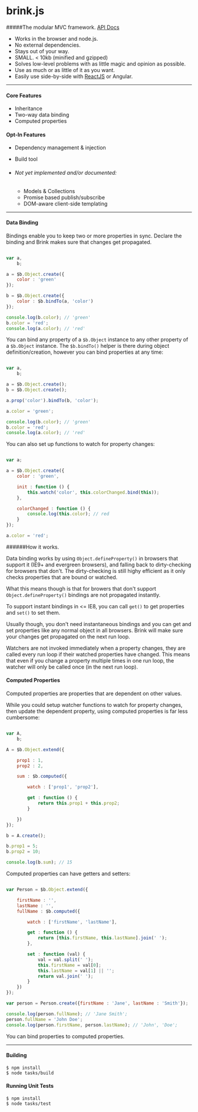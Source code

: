 # brink.js
#####The modular MVC framework. [API Docs](http://brinkjs.com/ "Brink.js API Docs")

- Works in the browser and node.js.
- No external dependencies.
- Stays out of your way.
- SMALL. < 10kb (minified and gzipped)
- Solves low-level problems with as little magic and opinion as possible.
- Use as much or as little of it as you want.
- Easily use side-by-side with <a href="http://jsfiddle.net/gigafied/VkebS/233/" target="_blank">ReactJS</a> or Angular.

---------------------

#### Core Features

- Inheritance
- Two-way data binding
- Computed properties

#### Opt-In Features

- Dependency management & injection
- Build tool

- ###### Not yet implemented and/or documented:
    - Models & Collections
    - Promise based publish/subscribe
    - DOM-aware client-side templating

-----------------------------

#### Data Binding

Bindings enable you to keep two or more properties in sync.
Declare the binding and Brink makes sure that changes get propagated.

```javascript

var a,
    b;

a = $b.Object.create({
    color : 'green'
});

b = $b.Object.create({
    color : $b.bindTo(a, 'color')
});

console.log(b.color); // 'green'
b.color = 'red';
console.log(a.color); // 'red'

```
You can bind any property of a `$b.Object` instance to any other property of a `$b.Object` instance.
The `$b.bindTo()` helper is there during object definition/creation, however you can bind properties at any time:

```javascript

var a,
    b;

a = $b.Object.create();
b = $b.Object.create();

a.prop('color').bindTo(b, 'color');

a.color = 'green';

console.log(b.color); // 'green'
b.color = 'red';
console.log(a.color); // 'red'

````

You can also set up functions to watch for property changes:

```javascript

var a;

a = $b.Object.create({
    color : 'green',

    init : function () {
        this.watch('color', this.colorChanged.bind(this));
    },

    colorChanged : function () {
        console.log(this.color); // red
    }
});

a.color = 'red';

````

######How it works.

Data binding works by using `Object.defineProperty()` in browsers that support it (IE9+ and evergreen browsers), and falling back to dirty-checking for browsers that don't. The dirty-checking is still highy efficient as it only checks properties that are bound or watched.

What this means though is that for browers that don't support `Object.defineProperty()` bindings are not propagated instantly.

To support instant bindings in <= IE8, you can call `get()` to get properties and `set()` to set them.

Usually though, you don't need instantaneous bindings and you can get and set properties like any normal object in all browsers. Brink will make sure your changes get propagated on the next run loop.

Watchers are not invoked immediately when a property changes, they are called every run loop if their watched properties have changed. This means that even if you change a property multiple times in one run loop, the watcher will only be called once (in the next run loop).

#### Computed Properties

Computed properties are properties that are dependent on other values.

While you could setup watcher functions to watch for property changes, then update
the dependent property, using computed properties is far less cumbersome:

```javascript

var A,
    b;

A = $b.Object.extend({

    prop1 : 1,
    prop2 : 2,

    sum : $b.computed({

        watch : ['prop1', 'prop2'],

        get : function () {
            return this.prop1 + this.prop2;
        }

    })
});

b = A.create();

b.prop1 = 5;
b.prop2 = 10;

console.log(b.sum); // 15

````

Computed properties can have getters and setters:

```javascript

var Person = $b.Object.extend({

    firstName : '',
    lastName : '',
    fullName : $b.computed({

        watch : ['firstName', 'lastName'],

        get : function () {
            return [this.firstName, this.lastName].join(' ');
        },

        set : function (val) {
            val = val.split(' ');
            this.firstName = val[0];
            this.lastName = val[1] || '';
            return val.join(' ');
        }
    })
});

var person = Person.create({firstName : 'Jane', lastName : 'Smith'});

console.log(person.fullName); // 'Jane Smith';
person.fullName = 'John Doe';
console.log(person.firstName, person.lastName); // 'John', 'Doe';

````

You can bind properties to computed properties.

----------------------------

#### Building

    $ npm install
    $ node tasks/build

#### Running Unit Tests

    $ npm install
    $ node tasks/test
